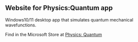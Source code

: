 ## Website for Physics:Quantum app ##

Windows10/11 desktop app that simulates quantum mechanical wavefunctions.

Find in the Microsoft Store at [Physics: Quantum](https://apps.microsoft.com/store/detail/physics-quantum/9N4RHKSPWFBP)
